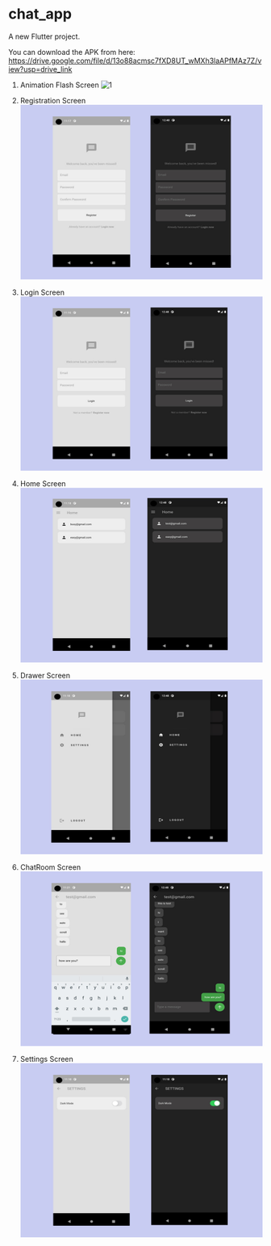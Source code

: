 # chat_app

A new Flutter project.

You can download the APK from here: https://drive.google.com/file/d/13o88acmsc7fXD8UT_wMXh3laAPfMAz7Z/view?usp=drive_link

1. Animation Flash Screen
   ![1](https://drive.google.com/file/d/17g4uJt5qOhXbcwIWSs5qHN8Xxtry9CIs/view?usp=drive_link)
   
1. Registration Screen
   ![1](https://github.com/mahadihanif/flutter_chat_app/blob/main/assets/Register.jpg)

2. Login Screen
   ![2](https://github.com/mahadihanif/flutter_chat_app/blob/main/assets/Login.jpg)
   
3. Home Screen
   ![3](https://github.com/mahadihanif/flutter_chat_app/blob/main/assets/home.jpg)
   
4. Drawer Screen
   ![4](https://github.com/mahadihanif/flutter_chat_app/blob/main/assets/Drawer.jpg)

5. ChatRoom Screen
   ![5](https://github.com/mahadihanif/flutter_chat_app/blob/main/assets/chat.jpg)

6. Settings Screen
   ![5](https://github.com/mahadihanif/flutter_chat_app/blob/main/assets/settings.jpg)
   
   




